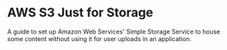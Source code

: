 # AWS S3 Just for Storage

A guide to set up Amazon Web Services' Simple Storage Service to house some
content without using it for user uploads in an application.
